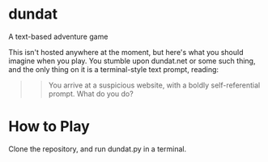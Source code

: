# dundat
A text-based adventure game

This isn't hosted anywhere at the moment, but here's what you should imagine when you play. You stumble upon dundat.net or some such thing, and the only thing on it is a terminal-style text prompt, reading:

>>You arrive at a suspicious website, with a boldly self-referential prompt. What do you do?
>>>>

# How to Play
Clone the repository, and run dundat.py in a terminal.
